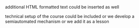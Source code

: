 
additional HTML formatted text could be inserted as well

technical setup of the course could be included or we develop a semiautomated mechanism or we add it as a lesson 

